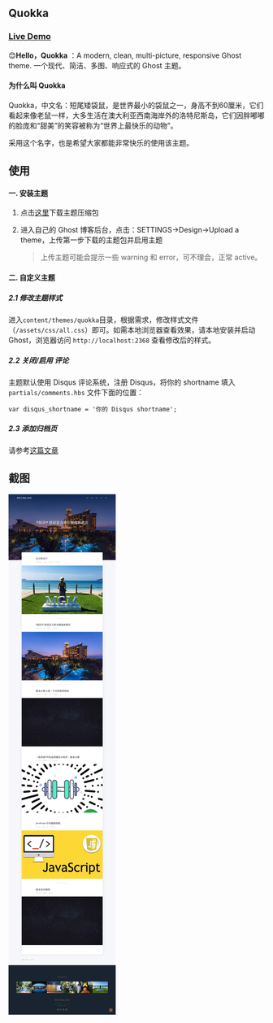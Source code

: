 ## Quokka

### [Live Demo ](https://yehuzi.github.io/demo/quokka/)     

😊**Hello，Quokka** ：A modern, clean, multi-picture, responsive Ghost theme. 一个现代、简洁、多图、响应式的 Ghost 主题。

#### 为什么叫 Quokka 

Quokka，中文名：短尾矮袋鼠，是世界最小的袋鼠之一，身高不到60厘米，它们看起来像老鼠一样，大多生活在澳大利亚西南海岸外的洛特尼斯岛，它们因胖嘟嘟的脸庞和“甜美”的笑容被称为“世界上最快乐的动物”。     

采用这个名字，也是希望大家都能非常快乐的使用该主题。     

## 使用

#### 一. 安装主题

1. 点击[这里](https://github.com/yehuzi/ghost-theme-quokka/releases)下载主题压缩包

2. 进入自己的 Ghost 博客后台，点击：SETTINGS->Design->Upload a theme，上传第一步下载的主题包并启用主题

   > 上传主题可能会提示一些 warning 和 error，可不理会，正常 active。

#### 二. 自定义主题

##### 2.1 修改主题样式

进入`content/themes/quokka`目录，根据需求，修改样式文件（`/assets/css/all.css`）即可。如需本地浏览器查看效果，请本地安装并启动 Ghost，浏览器访问 `http://localhost:2368` 查看修改后的样式。

##### 2.2 关闭/启用 评论

主题默认使用 Disqus 评论系统，注册 Disqus，将你的 shortname 填入 `partials/comments.hbs` 文件下面的位置：

```
var disqus_shortname = '你的 Disqus shortname';
```

##### 2.3 添加归档页

请参考[这篇文章](https://yehuzi.com/gei-ghostbo-ke-tian-jia-tagsgui-dang-ye/)      


## 截图 
![](/quokkass.6afb8f38.jpg)
